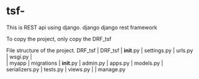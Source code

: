 
# tsf-
This is REST api using django.
django
django rest framework

To copy the project, only copy the DRF_tsf

File structure of the project.
    DRF_tsf
    |   DRF_tsf
        |   __init__.py
        |   settings.py
        |   urls.py
        |   wsgi.py
    |    
    |   myapp
        |   migrations
        |   __init__.py
        |   admin.py
        |   apps.py
        |   models.py
        |   serializers.py
        |   tests.py
        |   views.py
        |
    |   manage.py
